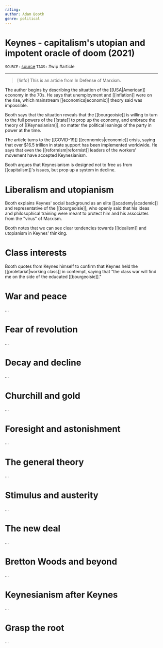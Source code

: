 ```yaml
---
rating: 
author: Adam Booth
genre: political
---
```

# Keynes - capitalism's utopian and impotent oracle of doom (2021)
`SOURCE:` [source](https://www.marxist.com/john-maynard-keynes-capitalism-s-impotent-and-utopian-oracle-of-doom.htm)
`TAGS:` #wip #article 

---
> [!info]
> This is an article from In Defense of Marxism.

The author begins by describing the situation of the [[USA|American]] economy in the 70s. He says that unemployment and [[inflation]] were on the rise, which mainstream [[economics|economic]] theory said was impossible. 

Booth says that the situation reveals that the [[bourgeoisie]] is willing to turn to the full powers of the [[state]] to prop up the economy, and embrace the theory of [[Keynesianism]], no matter the political leanings of the party in power at the time.

The article turns to the [[COVID-19]] [[economics|economic]] crisis, saying that over $16.5 trillion in state support has been implemented worldwide. He says that even the [[reformism|reformist]] leaders of the workers' movement have accepted Keynesianism. 

Booth argues that Keynesianism is designed not to free us from [[capitalism]]'s issues, but prop up a system in decline. 

# Liberalism and utopianism
Booth explains Keynes' social background as an elite [[academy|academic]] and representative of the [[bourgeoisie]], who openly said that his ideas and philosophical training were meant to protect him and his associates from the "virus" of Marxism. 

Booth notes that we can see clear tendencies towards [[idealism]] and utopianism in Keynes' thinking. 

# Class interests
Booth quotes from Keynes himself to confirm that Keynes held the [[proletariat|working class]] in contempt, saying that "the class war will find me on the side of the educated [[bourgeoisie]]."

# War and peace
...

# Fear of revolution
... 

# Decay and decline
...

# Churchill and gold
...

# Foresight and astonishment
...

# The general theory
...

# Stimulus and austerity
...

# The new deal
...

# Bretton Woods and beyond
...

# Keynesianism after Keynes
...

# Grasp the root
...